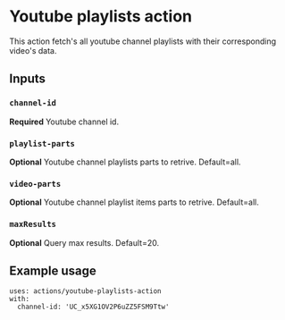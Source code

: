 # Youtube playlists action

This action fetch's all youtube channel playlists with their corresponding video's data.

## Inputs

### `channel-id`

**Required** Youtube channel id.

### `playlist-parts`

**Optional** Youtube channel playlists parts to retrive. Default=all.

### `video-parts`

**Optional** Youtube channel playlist items parts to retrive. Default=all.

### `maxResults`

**Optional** Query max results. Default=20.

## Example usage

```
uses: actions/youtube-playlists-action
with:
  channel-id: 'UC_x5XG1OV2P6uZZ5FSM9Ttw'
```